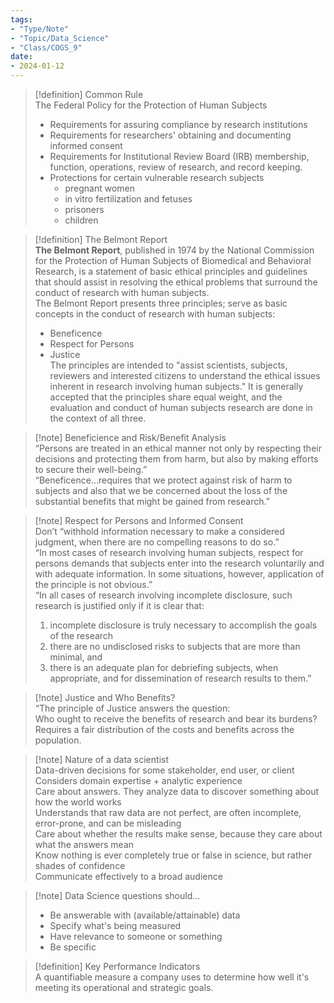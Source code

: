 ```yaml
---
tags:
- "Type/Note"
- "Topic/Data_Science"
- "Class/COGS_9"
date:
- 2024-01-12
---
```

> [!definition] Common Rule  
> The Federal Policy for the Protection of Human Subjects  
> - Requirements for assuring compliance by research institutions  
> - Requirements for researchers' obtaining and documenting informed consent  
> - Requirements for Institutional Review Board (IRB) membership, function, operations, review of research, and record keeping.  
> - Protections for certain vulnerable research subjects  
> 	- pregnant women  
> 	- in vitro fertilization and fetuses  
> 	- prisoners  
> 	- children  

> [!definition] The Belmont Report  
> **The Belmont Report**, published in 1974 by the National Commission for the Protection of Human Subjects of Biomedical and Behavioral Research, is a statement of basic ethical principles and guidelines that should assist in resolving the ethical problems that surround the conduct of research with human subjects.  
> The Belmont Report presents three principles; serve as basic concepts in the conduct of research with human subjects:  
> - Beneficence  
> - Respect for Persons  
> - Justice  
> The principles are intended to "assist scientists, subjects, reviewers and interested citizens to understand the ethical issues inherent in research involving human subjects." It is generally accepted that the principles share equal weight, and the evaluation and conduct of human subjects research are done in the context of all three.  

> [!note] Beneficience and Risk/Benefit Analysis  
> “Persons are treated in an ethical manner not only by respecting their decisions and protecting them from harm, but also by making efforts to secure their well-being.”  
> “Beneficence...requires that we protect against risk of harm to subjects and also that we be concerned about the loss of the substantial benefits that might be gained from research.”  

> [!note] Respect for Persons and Informed Consent  
> Don’t “withhold information necessary to make a considered judgment, when there are no compelling reasons to do so.”  
> “In most cases of research involving human subjects, respect for persons demands that subjects enter into the research voluntarily and with adequate information. In some situations, however, application of the principle is not obvious.”  
> “In all cases of research involving incomplete disclosure, such research is justified only if it is clear that:  
> 1. incomplete disclosure is truly necessary to accomplish the goals of the research  
> 2. there are no undisclosed risks to subjects that are more than minimal, and  
> 3. there is an adequate plan for debriefing subjects, when appropriate, and for dissemination of research results to them.”  

> [!note] Justice and Who Benefits?  
> “The principle of Justice answers the question:  
> Who ought to receive the benefits of research and bear its burdens?  
> Requires a fair distribution of the costs and benefits across the population.  

> [!note] Nature of a data scientist  
> Data-driven decisions for some stakeholder, end user, or client  
> Considers domain expertise + analytic experience  
> Care about answers. They analyze data to discover something about how the world works  
> Understands that raw data are not perfect, are often incomplete, error-prone, and can be misleading  
> Care about whether the results make sense, because they care about what the answers mean  
> Know nothing is ever completely true or false in science, but rather shades of confidence  
> Communicate effectively to a broad audience  

> [!note] Data Science questions should...  
> - Be answerable with (available/attainable) data  
> - Specify what's being measured  
> - Have relevance to someone or something  
> - Be specific  

> [!definition] Key Performance Indicators  
> A quantifiable measure a company uses to determine how well it's meeting its operational and strategic goals.  
